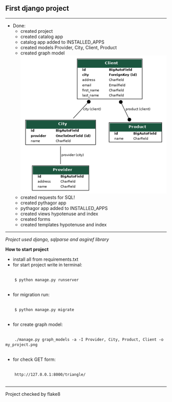 ##  First django project

--------
* Done:
  * created project
  * created catalog app
  * catalog app added to INSTALLED_APPS
  * created models Provider, City, Client, Product
  * created graph model
  ![my_project.png](my_project.png)
  * created requests for SQL!
  * created pythagor app
  * pythagor app added to INSTALLED_APPS
  * created views hypotenuse and index
  * created forms
  * created templates hypotenuse and index
--------
_Project used django, sqlparse and asgiref library_


**How to start project**
* install all from requirements.txt
* for start project write in terminal:
```
    
    $ python manage.py runserver
    
```
* for migration run:
```
    
    $ python manage.py migrate
    
```
* for create graph model:
```
    
    ./manage.py graph_models -a -I Provider, City, Product, Client -o my_project.png
    
```
* for check GET form:
```
    
    http://127.0.0.1:8000/triangle/
    
```
--------
Project checked by flake8
